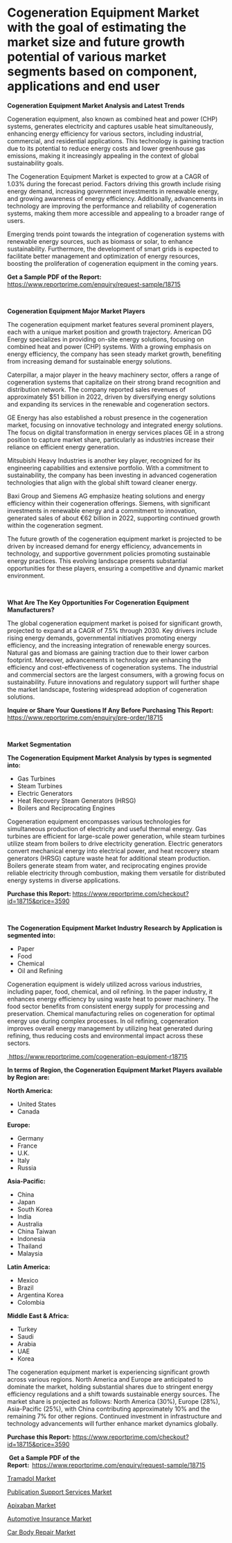 <p><h1>Cogeneration Equipment Market with the goal of estimating the market size and future growth potential of various market segments based on component, applications and end user</h1></p><p><strong>Cogeneration Equipment Market Analysis and Latest Trends</strong></p>
<p><p>Cogeneration equipment, also known as combined heat and power (CHP) systems, generates electricity and captures usable heat simultaneously, enhancing energy efficiency for various sectors, including industrial, commercial, and residential applications. This technology is gaining traction due to its potential to reduce energy costs and lower greenhouse gas emissions, making it increasingly appealing in the context of global sustainability goals.</p><p>The Cogeneration Equipment Market is expected to grow at a CAGR of 1.03% during the forecast period. Factors driving this growth include rising energy demand, increasing government investments in renewable energy, and growing awareness of energy efficiency. Additionally, advancements in technology are improving the performance and reliability of cogeneration systems, making them more accessible and appealing to a broader range of users. </p><p>Emerging trends point towards the integration of cogeneration systems with renewable energy sources, such as biomass or solar, to enhance sustainability. Furthermore, the development of smart grids is expected to facilitate better management and optimization of energy resources, boosting the proliferation of cogeneration equipment in the coming years.</p></p>
<p><strong>Get a Sample PDF of the Report:&nbsp;</strong> <a href="https://www.reportprime.com/enquiry/request-sample/18715?utm_campaign=1170&utm_medium=2&utm_source=Github&utm_content=ia&utm_term=21112024&utm_id=cogeneration-equipment">https://www.reportprime.com/enquiry/request-sample/18715</a></p>
<p>&nbsp;</p>
<p><strong>Cogeneration Equipment Major Market Players</strong></p>
<p><p>The cogeneration equipment market features several prominent players, each with a unique market position and growth trajectory. American DG Energy specializes in providing on-site energy solutions, focusing on combined heat and power (CHP) systems. With a growing emphasis on energy efficiency, the company has seen steady market growth, benefiting from increasing demand for sustainable energy solutions.</p><p>Caterpillar, a major player in the heavy machinery sector, offers a range of cogeneration systems that capitalize on their strong brand recognition and distribution network. The company reported sales revenues of approximately $51 billion in 2022, driven by diversifying energy solutions and expanding its services in the renewable and cogeneration sectors.</p><p>GE Energy has also established a robust presence in the cogeneration market, focusing on innovative technology and integrated energy solutions. The focus on digital transformation in energy services places GE in a strong position to capture market share, particularly as industries increase their reliance on efficient energy generation.</p><p>Mitsubishi Heavy Industries is another key player, recognized for its engineering capabilities and extensive portfolio. With a commitment to sustainability, the company has been investing in advanced cogeneration technologies that align with the global shift toward cleaner energy.</p><p>Baxi Group and Siemens AG emphasize heating solutions and energy efficiency within their cogeneration offerings. Siemens, with significant investments in renewable energy and a commitment to innovation, generated sales of about €62 billion in 2022, supporting continued growth within the cogeneration segment.</p><p>The future growth of the cogeneration equipment market is projected to be driven by increased demand for energy efficiency, advancements in technology, and supportive government policies promoting sustainable energy practices. This evolving landscape presents substantial opportunities for these players, ensuring a competitive and dynamic market environment.</p></p>
<p>&nbsp;</p>
<p><strong>What Are The Key Opportunities For Cogeneration Equipment Manufacturers?</strong></p>
<p><p>The global cogeneration equipment market is poised for significant growth, projected to expand at a CAGR of 7.5% through 2030. Key drivers include rising energy demands, governmental initiatives promoting energy efficiency, and the increasing integration of renewable energy sources. Natural gas and biomass are gaining traction due to their lower carbon footprint. Moreover, advancements in technology are enhancing the efficiency and cost-effectiveness of cogeneration systems. The industrial and commercial sectors are the largest consumers, with a growing focus on sustainability. Future innovations and regulatory support will further shape the market landscape, fostering widespread adoption of cogeneration solutions.</p></p>
<p><strong>Inquire or Share Your Questions If Any Before Purchasing This Report:</strong> <a href="https://www.reportprime.com/enquiry/pre-order/18715?utm_campaign=1170&utm_medium=2&utm_source=Github&utm_content=ia&utm_term=21112024&utm_id=cogeneration-equipment">https://www.reportprime.com/enquiry/pre-order/18715</a></p>
<p>&nbsp;</p>
<p><strong>Market Segmentation</strong></p>
<p><strong>The Cogeneration Equipment Market Analysis by types is segmented into:</strong></p>
<p><ul><li>Gas Turbines</li><li>Steam Turbines</li><li>Electric Generators</li><li>Heat Recovery Steam Generators (HRSG)</li><li>Boilers and Reciprocating Engines</li></ul></p>
<p><p>Cogeneration equipment encompasses various technologies for simultaneous production of electricity and useful thermal energy. Gas turbines are efficient for large-scale power generation, while steam turbines utilize steam from boilers to drive electricity generation. Electric generators convert mechanical energy into electrical power, and heat recovery steam generators (HRSG) capture waste heat for additional steam production. Boilers generate steam from water, and reciprocating engines provide reliable electricity through combustion, making them versatile for distributed energy systems in diverse applications.</p></p>
<p><strong>Purchase this Report:&nbsp;</strong><a href="https://www.reportprime.com/checkout?id=18715&price=3590&utm_campaign=1170&utm_medium=2&utm_source=Github&utm_content=ia&utm_term=21112024&utm_id=cogeneration-equipment">https://www.reportprime.com/checkout?id=18715&price=3590</a></p>
<p>&nbsp;</p>
<p><strong>The Cogeneration Equipment Market Industry Research by Application is segmented into:</strong></p>
<p><ul><li>Paper</li><li>Food</li><li>Chemical</li><li>Oil and Refining</li></ul></p>
<p><p>Cogeneration equipment is widely utilized across various industries, including paper, food, chemical, and oil refining. In the paper industry, it enhances energy efficiency by using waste heat to power machinery. The food sector benefits from consistent energy supply for processing and preservation. Chemical manufacturing relies on cogeneration for optimal energy use during complex processes. In oil refining, cogeneration improves overall energy management by utilizing heat generated during refining, thus reducing costs and environmental impact across these sectors.</p></p>
<p><a href="https://www.reportprime.com/cogeneration-equipment-r18715?utm_campaign=1170&utm_medium=2&utm_source=Github&utm_content=ia&utm_term=21112024&utm_id=cogeneration-equipment">&nbsp;https://www.reportprime.com/cogeneration-equipment-r18715</a></p>
<p><strong>In terms of Region, the Cogeneration Equipment Market Players available by Region are:</strong></p>
<p>
    <p> <strong> North America: </strong>
        <ul>
            <li>United States</li>
            <li>Canada</li>
        </ul>
        </p> 
    <p> <strong> Europe: </strong>
        <ul>
            <li>Germany</li>
            <li>France</li>
            <li>U.K.</li>
            <li>Italy</li>
            <li>Russia</li>
        </ul>
        </p> 
    <p> <strong> Asia-Pacific: </strong>
        <ul>
            <li>China</li>
            <li>Japan</li>
            <li>South Korea</li>
            <li>India</li>
            <li>Australia</li>
            <li>China Taiwan</li>
            <li>Indonesia</li>
            <li>Thailand</li>
            <li>Malaysia</li>
        </ul>
        </p> 
    <p> <strong> Latin America: </strong>
        <ul>
            <li>Mexico</li>
            <li>Brazil</li>
            <li>Argentina Korea</li>
            <li>Colombia</li>
        </ul>
        </p> 
    <p> <strong> Middle East & Africa: </strong>
        <ul>
            <li>Turkey</li>
            <li>Saudi</li>
            <li>Arabia</li>
            <li>UAE</li>
            <li>Korea</li>
        </ul>
    </p>
    </p>
<p><p>The cogeneration equipment market is experiencing significant growth across various regions. North America and Europe are anticipated to dominate the market, holding substantial shares due to stringent energy efficiency regulations and a shift towards sustainable energy sources. The market share is projected as follows: North America (30%), Europe (28%), Asia-Pacific (25%), with China contributing approximately 10% and the remaining 7% for other regions. Continued investment in infrastructure and technology advancements will further enhance market dynamics globally.</p></p>
<p><strong>Purchase this Report: </strong><a href="https://www.reportprime.com/checkout?id=18715&price=3590&utm_campaign=1170&utm_medium=2&utm_source=Github&utm_content=ia&utm_term=21112024&utm_id=cogeneration-equipment">https://www.reportprime.com/checkout?id=18715&price=3590</a></p>
<p>&nbsp;<strong>Get a Sample PDF of the Report:&nbsp;&nbsp;</strong><a href="https://www.reportprime.com/enquiry/request-sample/18715?utm_campaign=1170&utm_medium=2&utm_source=Github&utm_content=ia&utm_term=21112024&utm_id=cogeneration-equipment">https://www.reportprime.com/enquiry/request-sample/18715</a></p>
<p><strong></strong></p>
<p><p><a href="https://issuu.com/reportprime-2/docs/tramadol-market-size-2030.pptx_709bdef55c8acc?utm_campaign=1170&utm_medium=2&utm_source=Github&utm_content=ia&utm_term=21112024&utm_id=cogeneration-equipment">Tramadol Market</a></p><p><a href="https://www.linkedin.com/pulse/publication-support-services-market-insights-cover-both-sgn6e?utm_campaign=1170&utm_medium=2&utm_source=Github&utm_content=ia&utm_term=21112024&utm_id=cogeneration-equipment">Publication Support Services Market</a></p><p><a href="https://issuu.com/reportprime-2/docs/apixaban-market-size-2030.pptx_72725980834d0f?utm_campaign=1170&utm_medium=2&utm_source=Github&utm_content=ia&utm_term=21112024&utm_id=cogeneration-equipment">Apixaban Market</a></p><p><a href="https://www.linkedin.com/pulse/automotive-insurance-market-challenges-forecasts-development-z68ue?utm_campaign=1170&utm_medium=2&utm_source=Github&utm_content=ia&utm_term=21112024&utm_id=cogeneration-equipment">Automotive Insurance Market</a></p><p><a href="https://www.linkedin.com/pulse/forecasting-car-body-repair-market-expected-growth-rate-85tge?utm_campaign=1170&utm_medium=2&utm_source=Github&utm_content=ia&utm_term=21112024&utm_id=cogeneration-equipment">Car Body Repair Market</a></p></p>